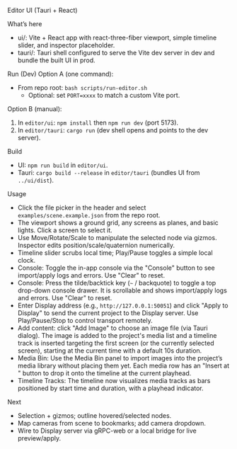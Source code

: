 Editor UI (Tauri + React)

What’s here
- ui/: Vite + React app with react-three-fiber viewport, simple timeline slider, and inspector placeholder.
- tauri/: Tauri shell configured to serve the Vite dev server in dev and bundle the built UI in prod.

Run (Dev)
Option A (one command):
- From repo root: `bash scripts/run-editor.sh`
  - Optional: set `PORT=xxxx` to match a custom Vite port.

Option B (manual):
1) In `editor/ui`: `npm install` then `npm run dev` (port 5173).
2) In `editor/tauri`: `cargo run` (dev shell opens and points to the dev server).

Build
- UI: `npm run build` in `editor/ui`.
- Tauri: `cargo build --release` in `editor/tauri` (bundles UI from `../ui/dist`).

Usage
- Click the file picker in the header and select `examples/scene.example.json` from the repo root.
- The viewport shows a ground grid, any screens as planes, and basic lights. Click a screen to select it.
- Use Move/Rotate/Scale to manipulate the selected node via gizmos. Inspector edits position/scale/quaternion numerically.
- Timeline slider scrubs local time; Play/Pause toggles a simple local clock.
- Console: Toggle the in-app console via the "Console" button to see import/apply logs and errors. Use "Clear" to reset.
- Console: Press the tilde/backtick key (`~` / backquote) to toggle a top drop-down console drawer. It is scrollable and shows import/apply logs and errors. Use "Clear" to reset.
- Enter Display address (e.g., `http://127.0.0.1:50051`) and click "Apply to Display" to send the current project to the Display server. Use Play/Pause/Stop to control transport remotely.
- Add content: click "Add Image" to choose an image file (via Tauri dialog). The image is added to the project's media list and a timeline track is inserted targeting the first screen (or the currently selected screen), starting at the current time with a default 10s duration.
 - Media Bin: Use the Media Bin panel to import images into the project’s media library without placing them yet. Each media row has an "Insert at <time>" button to drop it onto the timeline at the current playhead.
 - Timeline Tracks: The timeline now visualizes media tracks as bars positioned by start time and duration, with a playhead indicator.

Next
- Selection + gizmos; outline hovered/selected nodes.
- Map cameras from scene to bookmarks; add camera dropdown.
- Wire to Display server via gRPC-web or a local bridge for live preview/apply.
